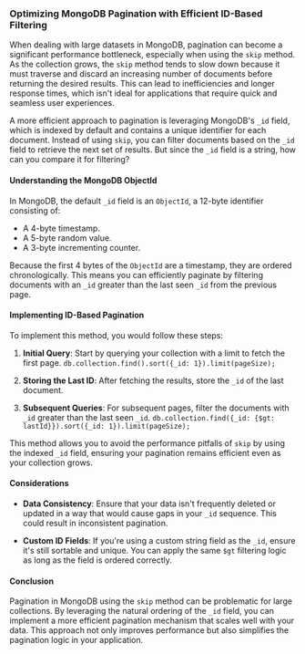 ### Optimizing MongoDB Pagination with Efficient ID-Based Filtering

When dealing with large datasets in MongoDB, pagination can become a significant performance bottleneck, especially when using the `skip` method. As the collection grows, the `skip` method tends to slow down because it must traverse and discard an increasing number of documents before returning the desired results. This can lead to inefficiencies and longer response times, which isn't ideal for applications that require quick and seamless user experiences.

A more efficient approach to pagination is leveraging MongoDB's `_id` field, which is indexed by default and contains a unique identifier for each document. Instead of using `skip`, you can filter documents based on the `_id` field to retrieve the next set of results. But since the `_id` field is a string, how can you compare it for filtering?

#### Understanding the MongoDB ObjectId

In MongoDB, the default `_id` field is an `ObjectId`, a 12-byte identifier consisting of:

- A 4-byte timestamp.
- A 5-byte random value.
- A 3-byte incrementing counter.

Because the first 4 bytes of the `ObjectId` are a timestamp, they are ordered chronologically. This means you can efficiently paginate by filtering documents with an `_id` greater than the last seen `_id` from the previous page.

#### Implementing ID-Based Pagination

To implement this method, you would follow these steps:

1. **Initial Query**: Start by querying your collection with a limit to fetch the first page.
    `db.collection.find().sort({_id: 1}).limit(pageSize);`
    
2. **Storing the Last ID**: After fetching the results, store the `_id` of the last document.
    
3. **Subsequent Queries**: For subsequent pages, filter the documents with `_id` greater than the last seen `_id`.
    `db.collection.find({_id: {$gt: lastId}}).sort({_id: 1}).limit(pageSize);`
    

This method allows you to avoid the performance pitfalls of `skip` by using the indexed `_id` field, ensuring your pagination remains efficient even as your collection grows.

#### Considerations

- **Data Consistency**: Ensure that your data isn't frequently deleted or updated in a way that would cause gaps in your `_id` sequence. This could result in inconsistent pagination.
    
- **Custom ID Fields**: If you're using a custom string field as the `_id`, ensure it's still sortable and unique. You can apply the same `$gt` filtering logic as long as the field is ordered correctly.
    

#### Conclusion

Pagination in MongoDB using the `skip` method can be problematic for large collections. By leveraging the natural ordering of the `_id` field, you can implement a more efficient pagination mechanism that scales well with your data. This approach not only improves performance but also simplifies the pagination logic in your application.